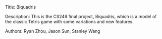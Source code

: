 Title: Biquadris

Description: This is the CS246 final project, Biquadris, which is a model of the classic Tetris game with some variations and new features.

Authors: Ryan Zhou, Jason Sun, Stanley Wang
